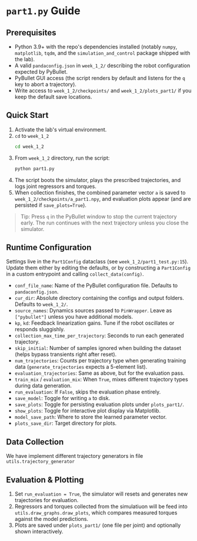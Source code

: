 # `part1.py` Guide


## Prerequisites
- Python 3.9+ with the repo's dependencies installed (notably `numpy`, `matplotlib`, `tqdm`, and the `simulation_and_control` package shipped with the lab).
- A valid `pandaconfig.json` in `week_1_2/` describing the robot configuration expected by PyBullet.
- PyBullet GUI access (the script renders by default and listens for the `q` key to abort a trajectory).
- Write access to `week_1_2/checkpoints/` and `week_1_2/plots_part1/` if you keep the default save locations.


## Quick Start
1. Activate the lab's virtual environment.
2. `cd` to `week_1_2`
   ```bash
   cd week_1_2
   ```
3. From `week_1_2` directory, run the script:
   ```bash
   python part1.py
   ```
4. The script boots the simulator, plays the prescribed trajectories, and logs joint regressors and torques.
5. When collection finishes, the combined parameter vector `a` is saved to `week_1_2/checkpoints/a_part1.npy`, and evaluation plots appear (and are persisted if `save_plots=True`).

> Tip: Press `q` in the PyBullet window to stop the current trajectory early. The run continues with the next trajectory unless you close the simulator.


## Runtime Configuration
Settings live in the `Part1Config` dataclass (see `week_1_2/part1_test.py:15`). Update them either by editing the defaults, or by constructing a `Part1Config` in a custom entrypoint and calling `collect_data(config)`.

- `conf_file_name`: Name of the PyBullet configuration file. Defaults to `pandaconfig.json`.
- `cur_dir`: Absolute directory containing the configs and output folders. Defaults to `week_1_2/`.
- `source_names`: Dynamics sources passed to `PinWrapper`. Leave as `["pybullet"]` unless you have additional models.
- `kp`, `kd`: Feedback linearization gains. Tune if the robot oscillates or responds sluggishly.
- `collection_max_time_per_trajectory`: Seconds to run each generated trajectory.
- `skip_initial`: Number of samples ignored when building the dataset (helps bypass transients right after reset).
- `num_trajectories`: Counts per trajectory type when generating training data (`generate_trajectories` expects a 5-element list).
- `evaluation_trajectories`: Same as above, but for the evaluation pass.
- `train_mix` / `evaluation_mix`: When `True`, mixes different trajectory types during data generation.
- `run_evaluation`: If `False`, skips the evaluation phase entirely.
- `save_model`: Toggle for writing `a` to disk.
- `save_plots`: Toggle for persisting evaluation plots under `plots_part1/`.
- `show_plots`: Toggle for interactive plot display via Matplotlib.
- `model_save_path`: Where to store the learned parameter vector.
- `plots_save_dir`: Target directory for plots.


## Data Collection
We have implement different trajectory generators in file `utils.trajectory_generator`

## Evaluation & Plotting
1. Set `run_evaluation = True`, the simulator will resets and generates new trajectories for evaluation.
2. Regressors and torques collected from the simulatiuon will be feed into `utils.draw_graphs.draw_plots`, which compares measured torques against the model predictions.
3. Plots are saved under `plots_part1/` (one file per joint) and optionally shown interactively.

